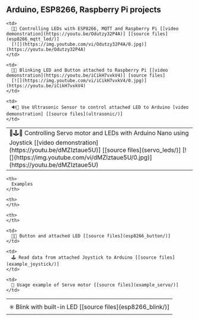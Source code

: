 ## Arduino, ESP8266, Raspberry Pi projects

<table>
  <tr>
    <td>
      📡🕹🚨 Controlling Servo motor and LEDs with Arduino Nano using Joystick [[video demonstration](https://youtu.be/dMZIztaue5U)] [[source files](servo_leds/)]
      [![](https://img.youtube.com/vi/dMZIztaue5U/0.jpg)](https://youtu.be/dMZIztaue5U)
    </td>

    <td>
      🚥🔘 Controlling LEDs with ESP8266, MQTT and Raspberry Pi [[video demonstration](https://youtu.be/Odutzy32P4A)] [[source files](esp8266_mqtt_led/)]
      [![](https://img.youtube.com/vi/Odutzy32P4A/0.jpg)](https://youtu.be/Odutzy32P4A)
    </td>

    <td>
      🚨🔘 Blinking LED and Button attached to Raspberry Pi [[video demonstration](https://youtu.be/iCikH7vxkV4)] [source files]
      [![](https://img.youtube.com/vi/iCikH7vxkV4/0.jpg)](https://youtu.be/iCikH7vxkV4)
    </td>

    <td>
      🔊🚨 Use Ultrasonic Sensor to control attached LED to Arduino [video demonstration] [[source files](ultrasonic/)]
    </td>
  </tr>
</table>

<table>
  <tr>
    <th>
    </th>

    <th>
      Examples
    </th>

    <th>
    </th>

    <th>
    </th>
  </tr>

  <tr>
    <td>
      ✳️ Blink with built-in LED [[source files](esp8266_blink/)]
    </td>

    <td>
      🚨🔘 Button and attached LED [[source files](esp8266_button/)]
    </td>

    <td>
      🕹 Read data from attached Joystick to Arduino [[source files](example_joystick/)]
    </td>

    <td>
      📡 Usage example of Servo motor [[source files](example_servo/)]
    </td>
  </tr>
</table>

